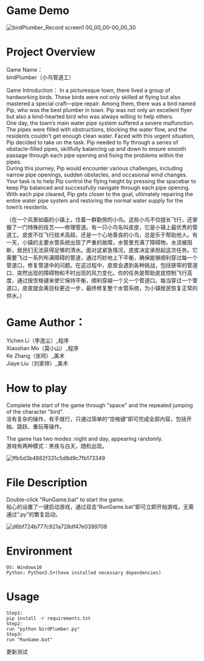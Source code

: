 # Game Demo
![birdPlumber_Record screen1 00_00_00-00_00_30](https://github.com/MUST-MoXiaoshan/birdPlumber/assets/170191361/d2a66453-4147-4556-9e24-aab031cb2578)


# Project Overview

Game Name：  
birdPlumber（小鸟管道工）

Game Introduction：
In a picturesque town, there lived a group of hardworking birds. These birds were not only skilled at flying but also mastered a special craft—pipe repair. Among them, there was a bird named Pip, who was the best plumber in town. Pip was not only an excellent flyer but also a kind-hearted bird who was always willing to help others.  
One day, the town’s main water pipe system suffered a severe malfunction. The pipes were filled with obstructions, blocking the water flow, and the residents couldn't get enough clean water. Faced with this urgent situation, Pip decided to take on the task. Pip needed to fly through a series of obstacle-filled pipes, skillfully balancing up and down to ensure smooth passage through each pipe opening and fixing the problems within the pipes.  
During this journey, Pip would encounter various challenges, including narrow pipe openings, sudden obstacles, and occasional wind changes. Your task is to help Pip control the flying height by pressing the spacebar to keep Pip balanced and successfully navigate through each pipe opening. With each pipe cleared, Pip gets closer to the goal, ultimately repairing the entire water pipe system and restoring the normal water supply for the town’s residents.  
  
  （在一个风景如画的小镇上，住着一群勤劳的小鸟。这些小鸟不仅擅长飞行，还掌握了一门特殊的技艺——修理管道。有一只小鸟名叫皮皮，它是小镇上最优秀的管道工。皮皮不仅飞行技术高超，还是一个心地善良的小鸟，总是乐于帮助他人。有一天，小镇的主要水管系统出现了严重的故障，水管里充满了障碍物，水流被阻断，居民们无法获得足够的清水。面对这紧急情况，皮皮决定承担起这次任务。它需要飞过一系列布满障碍的管道，通过巧妙地上下平衡，确保能够顺利穿过每一个管道口，修复管道中的问题。在这过程中，皮皮会遇到各种挑战，包括狭窄的管道口、突然出现的障碍物和不时出现的风力变化。你的任务是帮助皮皮控制飞行高度，通过按空格键来使它保持平衡，顺利穿越一个又一个管道口。每当穿过一个管道口，皮皮就会离目标更近一步，最终修复整个水管系统，为小镇居民恢复正常的供水。）

# Game Author：  
Yichen Li（李逸尘）_程序  
Xiaoshan Mo（莫小山）_程序  
Ke Zhang（张珂）_美术  
Jiaye Liu（刘家烨）_美术

# How to play
Complete the start of the game through "space" and the repeated jumping of the character "bird".  
没有复杂的操作，有手就行，只通过简单的“空格键”即可完成全部内容，包括开始、跳跃、重玩等操作。  

  The game has two modes: night and day, appearing randomly.  
  游戏有两种模式：黑夜与白天，随机出现。  
   
  ![ffb5d3b4882f331c5d8d9c7fb173349](https://github.com/MUST-MoXiaoshan/birdPlumber/assets/170191361/a6cea676-ff84-43fa-9992-3c25073f1c19)

# File Description  
  Double-click "RunGame.bat" to start the game.  
  贴心的设置了一键启动游戏，通过双击“RunGame.bat”即可立即开始游戏，无需通过“.py”的繁复启动。  
  
  ![d6bf724b777c921a728df47e0399708](https://github.com/MUST-MoXiaoshan/birdPlumber/assets/170191361/95fa9a52-a3fa-4d92-8866-95fc21f73eb5) 

    

# Environment
```
OS: Windows10
Python: Python3.5+(have installed necessary dependencies)
```

# Usage
```
Step1:
pip install -r requirements.txt
Step2:
run "python birdPlumber.py"
Step3:
run "RunGame.bat"
```



更新测试
